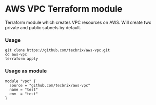 # AWS VPC Terraform module

Terraform module which creates VPC resources on AWS. Will create two private and public subnets by default.

### Usage
```
git clone https://github.com/tecbrix/aws-vpc.git
cd aws-vpc
terraform apply
```
### Usage as module 
```
module "vpc" {
  source = "github.com/tecbrix/aws-vpc"
  name = "test"
  env  = "test"
}
```
